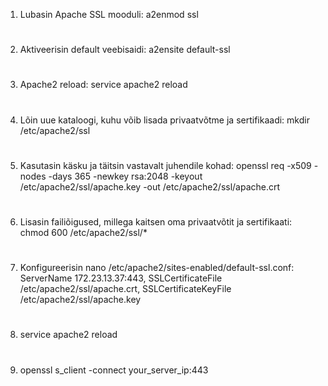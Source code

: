 1. Lubasin Apache SSL mooduli: a2enmod ssl
#
2. Aktiveerisin default veebisaidi: a2ensite default-ssl
#
3. Apache2 reload: service apache2 reload
#
4. Lõin uue kataloogi, kuhu võib lisada privaatvõtme ja sertifikaadi: mkdir /etc/apache2/ssl
#
5. Kasutasin käsku ja täitsin vastavalt juhendile kohad: openssl req -x509 -nodes -days 365 -newkey rsa:2048 -keyout /etc/apache2/ssl/apache.key -out /etc/apache2/ssl/apache.crt
#
6. Lisasin failiõigused, millega kaitsen oma privaatvõtit ja sertifikaati: chmod 600 /etc/apache2/ssl/*
#
7. Konfigureerisin nano /etc/apache2/sites-enabled/default-ssl.conf:
ServerName 172.23.13.37:443, SSLCertificateFile /etc/apache2/ssl/apache.crt, SSLCertificateKeyFile /etc/apache2/ssl/apache.key
#
8. service apache2 reload
#
9. openssl s_client -connect your_server_ip:443
